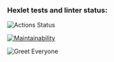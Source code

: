 ### Hexlet tests and linter status:
![Actions Status](/workflows/hexlet-check/badge.svg)

[![Maintainability](https://api.codeclimate.com/v1/badges/a99a88d28ad37a79dbf6/maintainability)](https://codeclimate.com/github/codeclimate/codeclimate/maintainability)

![Greet Everyone](https://github.com/RuvimSypa/frontend-project-lvl1/workflows/Greet%20Everyone/badge.svg)

